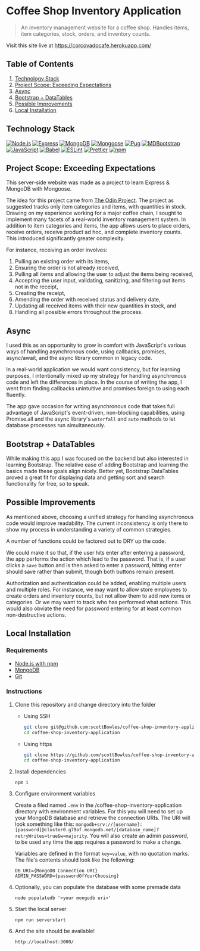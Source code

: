 # Coffee Shop Inventory Application

> An inventory management website for a coffee shop. Handles items, item categories, stock, orders, and inventory counts.

Visit this site live at https://corcovadocafe.herokuapp.com/

## Table of Contents

1. [Technology Stack](#techology-stack)
1. [Project Scope: Exceeding Expectations](#project-scope)
1. [Async](#async)
1. [Bootstrap + DataTables](#bootstrap)
1. [Possible Improvements](#possible-improvements)
1. [Local Installation](#local-installation)

## Technology Stack

[![Node.js](https://img.shields.io/badge/-Node.js-339933?logo=node.js&logoColor=fff)](https://nodejs.org/)
[![Express](https://img.shields.io/badge/-Express-000000?logo=express)](https://expressjs.com/)
[![MongoDB](https://img.shields.io/badge/-MongoDB-153814?logo=mongodb)](https://www.mongodb.org/)
[![Mongoose](https://img.shields.io/static/v1?label=m&message=Mongoose&color=880000&labelColor=eee)](https://mongoosejs.com/)
[![Pug](https://img.shields.io/badge/-Pug-A86454?logo=pug&logoColor=421b11)](https://pugjs.org/)
[![MDBootstrap](https://img.shields.io/badge/-MDBootstrap-7952B3?logo=bootstrap&logoColor=fff)](https://mdbootstrap.com/)
[![JavaScript](https://img.shields.io/badge/-JavaScript-F7DF1E?logo=javascript&logoColor=000)](https://developer.mozilla.org/en-US/docs/Web/JavaScript)
[![Babel](https://img.shields.io/badge/-Babel-030301?logo=babel)](https://babeljs.io/)
[![ESLint](https://img.shields.io/badge/-ESLint-4B32C3?logo=eslint)](https://eslint.org/)
[![Prettier](https://img.shields.io/badge/-Prettier-24292e?logo=prettier)](https://prettier.io/)
[![npm](https://img.shields.io/badge/-npm-CB3837?logo=npm)](https://www.npmjs.com/)

## Project Scope: Exceeding Expectations

This server-side website was made as a project to learn Express & MongoDB with Mongoose.

The idea for this project came from [The Odin Project](https://www.theodinproject.com/courses/nodejs/lessons/inventory-application). The project as suggested tracks only item categories and items, with quantities in stock. Drawing on my experience working for a major coffee chain, I sought to implement many facets of a real-world inventory management system. In addition to item categories and items, the app allows users to place orders, receive orders, receive product ad hoc, and complete inventory counts. This introduced significantly greater complexity.

For instance, receiving an order involves:

1. Pulling an existing order with its items,
1. Ensuring the order is not already received,
1. Pulling all items and allowing the user to adjust the items being received,
1. Accepting the user input, validating, sanitizing, and filtering out items not in the receipt,
1. Creating the receipt,
1. Amending the order with received status and delivery date,
1. Updating all received items with their new quantities in stock, and
1. Handling all possible errors throughout the process.

## Async

I used this as an opportunity to grow in comfort with JavaScript's various ways of handling asynchronous code, using callbacks, promises, async/await, and the async library common in legacy code.

In a real-world application we would want consistency, but for learning purposes, I intentionally mixed up my strategy for handling asynchronous code and left the differences in place. In the course of writing the app, I went from finding callbacks unintuitive and promises foreign to using each fluently.

The app gave occasion for writing asynchronous code that takes full advantage of JavaScript's event-driven, non-blocking capabilities, using Promise.all and the async library's `waterfall` and `auto` methods to let database processes run simultaneously.

## Bootstrap + DataTables

While making this app I was focused on the backend but also interested in learning Bootstrap. The relative ease of adding Bootstrap and learning the basics made these goals align nicely. Better yet, Bootstrap DataTables proved a great fit for displaying data and getting sort and search functionality for free, so to speak.

## Possible Improvements

As mentioned above, choosing a unified strategy for handling asynchronous code would improve readability. The current inconsistency is only there to show my process in understanding a variety of common strategies.

A number of functions could be factored out to DRY up the code.

We could make it so that, if the user hits enter after entering a password, the app performs the action which lead to the password. That is, if a user clicks a `save` button and is then asked to enter a password, hitting enter should save rather than submit, though both buttons remain present.

Authorization and authentication could be added, enabling multiple users and multiple roles. For instance, we may want to allow store employees to create orders and inventory counts, but not allow them to add new items or categories. Or we may want to track who has performed what actions. This would also obviate the need for password entering for at least common non-destructive actions.

## Local Installation

### Requirements

- [Node.js with npm](https://nodejs.org/en/)
- [MongoDB](https://www.mongodb.com/cloud/atlas)
- [Git](https://git-scm.com/)

### Instructions

1. Clone this repository and change directory into the folder

   - Using SSH

     ```bash
     git clone git@github.com:scottBowles/coffee-shop-inventory-application.git
     cd coffee-shop-inventory-application
     ```

   - Using https

     ```bash
     git clone https://github.com/scottBowles/coffee-shop-inventory-application.git
     cd coffee-shop-inventory-application
     ```

1. Install dependencies

   `npm i`

1. Configure environment variables

   Create a filed named `.env` in the /coffee-shop-inventory-application directory with environment variables. For this you will need to set up your MongoDB database and retrieve the connection URIs. The URI will look something like this: `mongodb+srv://[username]:[password]@cluster0.g79of.mongodb.net/[database_name]?retryWrites=true&w=majority`. You will also create an admin password, to be used any time the app requires a password to make a change.

   Variables are defined in the format `key=value`, with no quotation marks. The file's contents should look like the following:

   ```
   DB_URI={MongoDB Connection URI}
   ADMIN_PASSWORD={passwordOfYourChoosing}
   ```

1. Optionally, you can populate the database with some premade data

   `node populatedb '<your mongodb uri>'`

1. Start the local server

   `npm run serverstart`

1. And the site should be available!

   `http://localhost:3000/`
